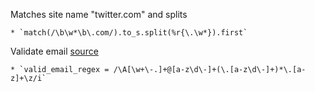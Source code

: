 

Matches site name "twitter.com" and splits

    * `match(/\b\w*\b\.com/).to_s.split(%r{\.\w*}).first`

Validate email
[source](http://stackoverflow.com/a/22994329/6664582)

    * `valid_email_regex = /\A[\w+\-.]+@[a-z\d\-]+(\.[a-z\d\-]+)*\.[a-z]+\z/i`


